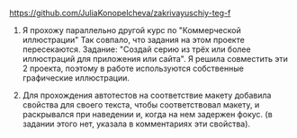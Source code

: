 https://github.com/JuliaKonopelcheva/zakrivayuschiy-teg-f

1. Я прохожу параллельно другой курс по "Коммерческой иллюстрации"
Так совпало, что задания на этом проекте пересекаются. Задание: "Создай серию из трёх или более иллюстраций для приложения или сайта". Я решила совместить эти 2 проекта, поэтому в работе используются собственные графические иллюстрации.

2. Для прохождения автотестов на соответствие макету добавила свойства для своего текста, чтобы соответствовал макету, и раскрывался при наведении и, когда на нем задержен фокус. (в задании этого нет, указала в комментариях эти свойства).

